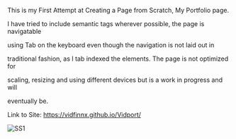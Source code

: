 
This is my First Attempt at Creating a Page from Scratch, My Portfolio page.

I have tried to include semantic tags wherever possible, the page is navigatable 

using Tab on the keyboard even though the navigation is not laid out in 

traditional fashion, as I tab indexed the elements. The page is not optimized for 

scaling, resizing and using different devices but is a work in progress and will 

eventually be.

Link to Site: https://vidfinnx.github.io/Vidport/

![SS1](https://user-images.githubusercontent.com/79023746/113545581-4848c780-959f-11eb-97f4-956ebf57ba92.png)

